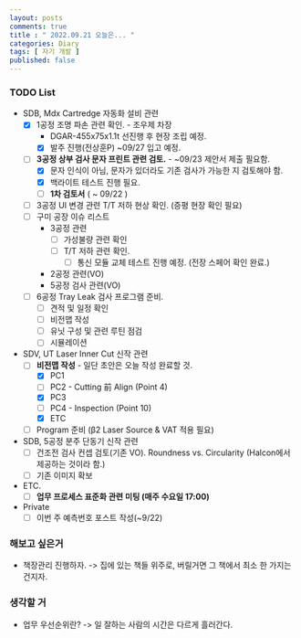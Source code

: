 ```yaml
---
layout: posts
comments: true
title : " 2022.09.21 오늘은... "
categories: Diary
tags: [ 자기 개발 ]
published: false
---
```


### TODO List

- SDB, Mdx Cartredge 자동화 설비 관련
  - [x] 1공정 조명 파손 관련 확인. - 조우제 차장
    - DGAR-455x75x1.1t 선진행 후 현장 조립 예정.
    - [x] 발주 진행(전상훈P) ~09/27 입고 예정.
  - [ ] **3공정 상부 검사 문자 프린트 관련 검토.** - ~09/23 제안서 제출 필요함.
    - [x] 문자 인식이 아님, 문자가 있더라도 기존 검사가 가능한 지 검토해야 함.
    - [x] 백라이트 테스트 진행 필요.
    - [ ] **1차 검토서** ( ~ 09/22 )
  - [ ] 3공정 UI 변경 관련 T/T 저하 현상 확인. (증평 현장 확인 필요)
  - [ ] 구미 공장 이슈 리스트
    - 3공정 관련
      - [ ] 가성불량 관련 확인
      - [ ] T/T 저하 관련 확인.
        - [ ] 통신 모듈 교체 테스트 진행 예정. (전장 스페어 확인 완료.)
    - 2공정 관련(VO)
    - 5공정 검사 관련(VO)
  - [ ] 6공정 Tray Leak 검사 프로그램 준비.
    - [ ] 견적 및 일정 확인
    - [ ] 비전맵 작성
    - [ ] 유닛 구성 및 관련 루틴 점검
    - [ ] 시뮬레이션

- SDV, UT Laser Inner Cut 신작 관련
  - [ ] **비전맵 작성** - 일단 초안은 오늘 작성 완료할 것.
    - [x] PC1
    - [ ] PC2 - Cutting 前 Align (Point 4)
    - [x] PC3
    - [ ] PC4 - Inspection (Point 10)
    - [x] ETC
  - [ ] Program 준비 (β2 Laser Source & VAT 적용 필요)

- SDB, 5공정 분주 단동기 신작 관련
  - [ ] 건조전 검사 컨셉 검토(기존 VO). Roundness vs. Circularity (Halcon에서 제공하는 것이라 함.)
  - [ ] 기존 이미지 확보

- ETC.
  - [ ] **업무 프로세스 표준화 관련 미팅 (매주 수요일 17:00)**

- Private
  - [ ] 이번 주 예측번호 포스트 작성(~9/22)

### 해보고 싶은거

- 책장관리 진행하자. -> 집에 있는 책들 위주로, 버릴거면 그 책에서 최소 한 가지는 건지자.

### 생각할 거

- 업무 우선순위란? -> 일 잘하는 사람의 시간은 다르게 흘러간다.
